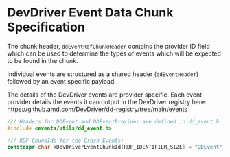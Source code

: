 DevDriver Event Data Chunk Specification
=========================

The chunk header, `ddEventRdfChunkHeader` contains the provider ID field which can be used to determine the types of events
which will be expected to be found in the chunk.

Individual events are structured as a shared header (`ddEventHeader`) followed by an event specific payload.

The details of the DevDriver events are provider specific. Each event provider details the events it can output in the DevDriver
registry here: https://github.amd.com/DevDriver/dd-registry/tree/main/events


```c
/// Headers for DDEvent and DDEventProvider are defined in dd_event.h
#include <events/utils/dd_event.h>

/// RDF ChunkIds for the Crash Events:
constexpr char kDevDriverEventChunkId[RDF_IDENTIFIER_SIZE] = "DDEvent";

```